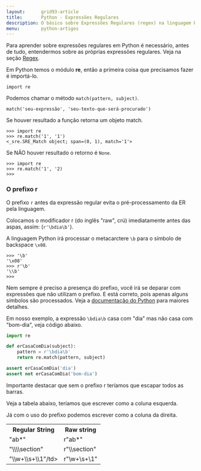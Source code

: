 ```yaml
---
layout:      grid93-article
title:       Python - Expressões Regulares
description: O básico sobre Expressões Regulares (regex) na linguagem Python
menu:        python-artigos
---
```


Para aprender sobre expressões regulares em Python é necessário, antes de tudo, entendermos sobre as próprias expressões
regulares. Veja na seção [Regex](/regex/).

Em Python temos o módulo __re__, então a primeira coisa que precisamos fazer é importá-lo.

    import re

Podemos chamar o método `match(pattern, subject)`.

    match('seu-expressão', 'seu-texto-que-será-procurado')

Se houver resultado a função retorna um objeto match.

    >>> import re
    >>> re.match('1', '1')
    <_sre.SRE_Match object; span=(0, 1), match='1'>

Se NÂO houver resultado o retorno é `None`.

    >>> import re
    >>> re.match('1', '2)
    >>>


### O prefixo r

O prefixo `r` antes da expressão regular evita o pré-processamento da ER pela linguagem.

Colocamos o modificador r (do inglês "raw", crú) imediatamente antes das aspas, assim: (`r'\bdia\b'`).

A linguagem Python irá processar o metacarctere `\b` para o símbolo de backspace `\x08`.

    >>> '\b'
    '\x08'
    >>> r'\b'
    '\\b'
    >>> 

Nem sempre é preciso a presença do prefixo, você irá se deparar com expressões que não utilizam o prefixo.
E está correto, pois apenas alguns símbolos são processados. 
Veja a [documentação do Python](https://docs.python.org/3.4/reference/lexical_analysis.html#literals "link-externo") 
para maiores detalhes.

Em nosso exemplo, a expressão `\bdia\b` casa com "dia" mas não casa com "bom-dia", veja código abaixo.

```python
import re

def erCasaComDia(subject):
    pattern = r'\bdia\b'
    return re.match(pattern, subject)

assert erCasaComDia('dia')
assert not erCasaComDia('bom-dia')
```

Importante destacar que sem o prefixo r teríamos que escapar todos as barras.

Veja a tabela abaixo, teríamos que escrever como a coluna esquerda.

Já com o uso do prefixo podemos escrever como a coluna da direita.

<table>
    <tr>
        <th>Regular String</th><th>Raw string</th>
    </tr>
    <tr>
        <td>"ab*"</td><td>r"ab*"</td>
    </tr>
    <tr>
        <td>"\\\\section" </td><td>r"\\section"</td>
    </tr>
    <tr>
        <td>"\\w+\\s+\\1"/td><td>r"\w+\s+\1"</td>
    </tr>
</table>

 	
 	
	
 	


